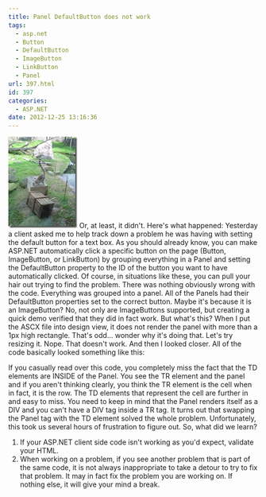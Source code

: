 ```yaml
---
title: Panel DefaultButton does not work
tags:
  - asp.net
  - Button
  - DefaultButton
  - ImageButton
  - LinkButton
  - Panel
url: 397.html
id: 397
categories:
  - ASP.NET
date: 2012-12-25 13:16:36
---
```


![misc_vol2_051](/uploads/2008/09/misc-vol2-051.jpg) Or, at least, it didn't. Here's what happened: Yesterday a client asked me to help track down a problem he was having with setting the default button for a text box. As you should already know, you can make ASP.NET automatically click a specific button on the page (Button, ImageButton, or LinkButton) by grouping everything in a Panel and setting the DefaultButton property to the ID of the button you want to have automatically clicked.  Of course, in situations like these, you can pull your hair out trying to find the problem. There was nothing obviously wrong with the code. Everything was grouped into a panel. All of the Panels had their DefaultButton properties set to the correct button. Maybe it's because it is an ImageButton? No, not only are ImageButtons supported, but creating a quick demo verified that they did in fact work. But what's this? When I put the ASCX file into design view, it does not render the panel with more than a 1px high rectangle. That's odd... wonder why it's doing that. Let's try resizing it. Nope. That doesn't work. And then I looked closer. All of the code basically looked something like this:  

<tr>
  <asp:Panel DefaultButton="m_ibKeyIngredient" ID="m_pKeyIngredient" runat="server" Width="370px">
    <td valign="top">
      <asp:TextBox ID="m_tbKeyIngredient" runat="server" Width="244px"></asp:TextBox>
      <asp:ImageButton ID="m_ibKeyIngredient" runat="server" OnClick="m\_ibKeyIngredient\_Click" ImageUrl="images/gobutton.gif" ImageAlign="AbsBottom" />
    </td>
  </asp:Panel>
</tr> 

If you casually read over this code, you completely miss the fact that the TD elements are INSIDE of the Panel. You see the TR element and the panel and if you aren't thinking clearly, you think the TR element is the cell when in fact, it is the row. The TD elements that represent the cell are further in and easy to miss. You need to keep in mind that the Panel renders itself as a DIV and you can't have a DIV tag inside a TR tag. It turns out that swapping the Panel tag with the TD element solved the whole problem. Unfortunately, this took us several hours of frustration to figure out. So, what did we learn?

1.  If your ASP.NET client side code isn't working as you'd expect, validate your HTML.
2.  When working on a problem, if you see another problem that is part of the same code, it is not always inappropriate to take a detour to try to fix that problem. It may in fact fix the problem you are working on. If nothing else, it will give your mind a break.
